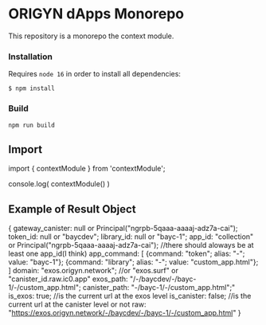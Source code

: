 # ORIGYN dApps Monorepo

This repository is a monorepo the context module. 

### Installation

Requires `node 16` in order to install all dependencies:

`$ npm install`

### Build

`npm run build`

## Import

import { contextModule } from 'contextModule';

console.log( contextModule() )


## Example of Result Object

{
  gateway_canister: null or Principal("ngrpb-5qaaa-aaaaj-adz7a-cai");
  token_id: null or "baycdev";
  library_id: null or "bayc-1";
  app_id: "collection" or Principal("ngrpb-5qaaa-aaaaj-adz7a-cai"); //there should aloways be at least one app_id(I think)
  app_command: [
    {command: "token"; alias: "-"; value: "bayc-1"};
    {command: "library"; alias: "-"; value: "custom_app.html"};
  ]
  domain: "exos.origyn.network";  //or "exos.surf" or "canister_id.raw.ic0.app"
  exos_path: "/-/baycdev/-/bayc-1/-/custom_app.html";
  canister_path: "-/bayc-1/-/custom_app.html";"
  is_exos: true; //is the current url at the exos level
  is_canister: false; //is the current url at the canister level or not
  raw: "https://exos.origyn.network/-/baycdev/-/bayc-1/-/custom_app.html"
}


